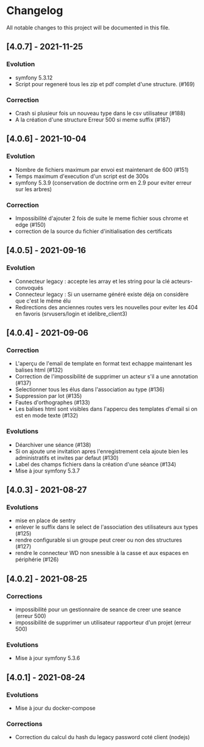 # Changelog
All notable changes to this project will be documented in this file.

## [4.0.7] - 2021-11-25
### Evolution
- symfony 5.3.12
- Script pour regeneré tous les zip et pdf complet d'une structure. (#169)

### Correction
- Crash si plusieur fois un nouveau type dans le csv utilisateur (#188)
- A la création d'une structure Erreur 500 si meme suffix (#187)


## [4.0.6] - 2021-10-04
### Evolution
- Nombre de fichiers maximum par envoi est maintenant de 600 (#151)
- Temps maximum d'execution d'un script est de 300s
- symfony 5.3.9 (conservation de doctrine orm en 2.9 pour eviter erreur sur les arbres)

### Correction
- Impossibilité d'ajouter 2 fois de suite le meme fichier sous chrome et edge (#150)
- correction de la source du fichier d'initialisation des certificats

## [4.0.5] - 2021-09-16
### Evolution
- Connecteur legacy : accepte les array et les string pour la clé acteurs-convoqués
- Connecteur legacy : Si un username généré existe déja on considère que c'est le même élu
- Redirections des anciennes routes vers les nouvelles pour eviter les 404 en favoris (srvusers/login et idelibre_client3)  



## [4.0.4] - 2021-09-06
### Correction
- L'aperçu de l'email de template en format text echappe maintenant les balises html (#132)
- Correction de l'impossibilité de supprimer un acteur s'il a une annotation (#137)
- Selectionner tous les élus dans l'association au type (#136)
- Suppression par lot (#135)
- Fautes d'orthographes (#133)
- Les balises html sont visibles dans l'appercu des templates d'email si on est en mode texte (#132)


### Evolutions
- Déarchiver une séance (#138)
- Si on ajoute une invitation apres l'enregistrement cela ajoute bien les administratifs et invites par defaut (#130)
- Label des champs fichiers dans la création d'une séance (#134)
- Mise à jour symfony 5.3.7


## [4.0.3] - 2021-08-27
### Evolutions
- mise en place de sentry
- enlever le suffix dans le select de l'association des utilisateurs aux types (#125)
- rendre configurable si un groupe peut creer ou non des structures (#127)
- rendre le connecteur WD non snessible à la casse et aux espaces en périphérie (#126)



## [4.0.2] - 2021-08-25

### Corrections
- impossibilité pour un gestionnaire de seance de creer une seance (erreur 500)
- impossibilité de supprimer un utilisateur rapporteur d'un projet (erreur 500)   

### Evolutions
- Mise à jour symfony 5.3.6

## [4.0.1] - 2021-08-24

### Evolutions
- Mise à jour du docker-compose

### Corrections
- Correction du calcul du hash du legacy password coté client (nodejs)

